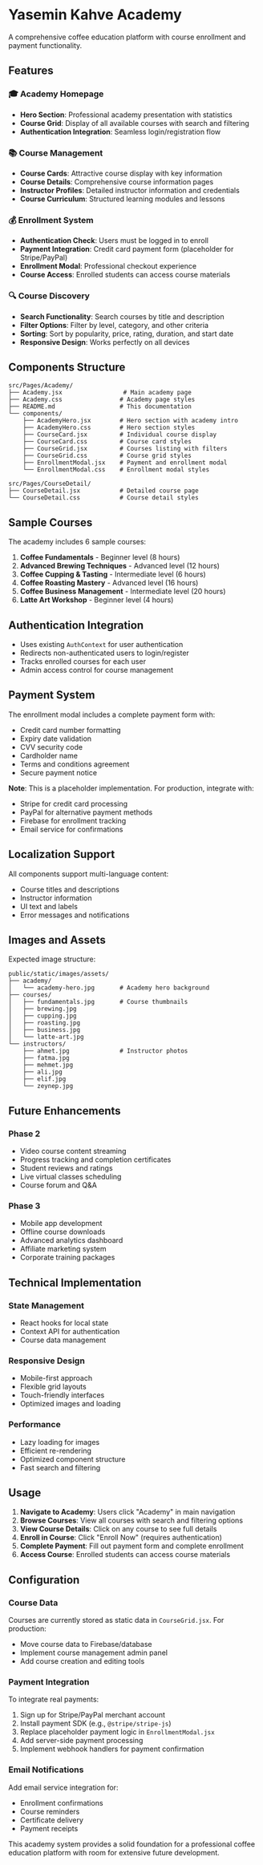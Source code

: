 # Yasemin Kahve Academy

A comprehensive coffee education platform with course enrollment and payment functionality.

## Features

### 🎓 Academy Homepage
- **Hero Section**: Professional academy presentation with statistics
- **Course Grid**: Display of all available courses with search and filtering
- **Authentication Integration**: Seamless login/registration flow

### 📚 Course Management
- **Course Cards**: Attractive course display with key information
- **Course Details**: Comprehensive course information pages
- **Instructor Profiles**: Detailed instructor information and credentials
- **Course Curriculum**: Structured learning modules and lessons

### 💰 Enrollment System
- **Authentication Check**: Users must be logged in to enroll
- **Payment Integration**: Credit card payment form (placeholder for Stripe/PayPal)
- **Enrollment Modal**: Professional checkout experience
- **Course Access**: Enrolled students can access course materials

### 🔍 Course Discovery
- **Search Functionality**: Search courses by title and description
- **Filter Options**: Filter by level, category, and other criteria
- **Sorting**: Sort by popularity, price, rating, duration, and start date
- **Responsive Design**: Works perfectly on all devices

## Components Structure

```
src/Pages/Academy/
├── Academy.jsx                 # Main academy page
├── Academy.css                # Academy page styles
├── README.md                  # This documentation
└── components/
    ├── AcademyHero.jsx        # Hero section with academy intro
    ├── AcademyHero.css        # Hero section styles
    ├── CourseCard.jsx         # Individual course display
    ├── CourseCard.css         # Course card styles
    ├── CourseGrid.jsx         # Courses listing with filters
    ├── CourseGrid.css         # Course grid styles
    ├── EnrollmentModal.jsx    # Payment and enrollment modal
    └── EnrollmentModal.css    # Enrollment modal styles

src/Pages/CourseDetail/
├── CourseDetail.jsx           # Detailed course page
└── CourseDetail.css           # Course detail styles
```

## Sample Courses

The academy includes 6 sample courses:

1. **Coffee Fundamentals** - Beginner level (8 hours)
2. **Advanced Brewing Techniques** - Advanced level (12 hours)
3. **Coffee Cupping & Tasting** - Intermediate level (6 hours)
4. **Coffee Roasting Mastery** - Advanced level (16 hours)
5. **Coffee Business Management** - Intermediate level (20 hours)
6. **Latte Art Workshop** - Beginner level (4 hours)

## Authentication Integration

- Uses existing `AuthContext` for user authentication
- Redirects non-authenticated users to login/register
- Tracks enrolled courses for each user
- Admin access control for course management

## Payment System

The enrollment modal includes a complete payment form with:

- Credit card number formatting
- Expiry date validation
- CVV security code
- Cardholder name
- Terms and conditions agreement
- Secure payment notice

**Note**: This is a placeholder implementation. For production, integrate with:
- Stripe for credit card processing
- PayPal for alternative payment methods
- Firebase for enrollment tracking
- Email service for confirmations

## Localization Support

All components support multi-language content:
- Course titles and descriptions
- Instructor information
- UI text and labels
- Error messages and notifications

## Images and Assets

Expected image structure:
```
public/static/images/assets/
├── academy/
│   └── academy-hero.jpg       # Academy hero background
├── courses/
│   ├── fundamentals.jpg       # Course thumbnails
│   ├── brewing.jpg
│   ├── cupping.jpg
│   ├── roasting.jpg
│   ├── business.jpg
│   └── latte-art.jpg
└── instructors/
    ├── ahmet.jpg              # Instructor photos
    ├── fatma.jpg
    ├── mehmet.jpg
    ├── ali.jpg
    ├── elif.jpg
    └── zeynep.jpg
```

## Future Enhancements

### Phase 2
- Video course content streaming
- Progress tracking and completion certificates
- Student reviews and ratings
- Live virtual classes scheduling
- Course forum and Q&A

### Phase 3
- Mobile app development
- Offline course downloads
- Advanced analytics dashboard
- Affiliate marketing system
- Corporate training packages

## Technical Implementation

### State Management
- React hooks for local state
- Context API for authentication
- Course data management

### Responsive Design
- Mobile-first approach
- Flexible grid layouts
- Touch-friendly interfaces
- Optimized images and loading

### Performance
- Lazy loading for images
- Efficient re-rendering
- Optimized component structure
- Fast search and filtering

## Usage

1. **Navigate to Academy**: Users click "Academy" in main navigation
2. **Browse Courses**: View all courses with search and filtering options
3. **View Course Details**: Click on any course to see full details
4. **Enroll in Course**: Click "Enroll Now" (requires authentication)
5. **Complete Payment**: Fill out payment form and complete enrollment
6. **Access Course**: Enrolled students can access course materials

## Configuration

### Course Data
Courses are currently stored as static data in `CourseGrid.jsx`. For production:
- Move course data to Firebase/database
- Implement course management admin panel
- Add course creation and editing tools

### Payment Integration
To integrate real payments:
1. Sign up for Stripe/PayPal merchant account
2. Install payment SDK (e.g., `@stripe/stripe-js`)
3. Replace placeholder payment logic in `EnrollmentModal.jsx`
4. Add server-side payment processing
5. Implement webhook handlers for payment confirmation

### Email Notifications
Add email service integration for:
- Enrollment confirmations
- Course reminders
- Certificate delivery
- Payment receipts

This academy system provides a solid foundation for a professional coffee education platform with room for extensive future development.